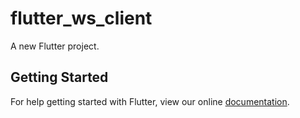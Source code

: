 # flutter_ws_client

A new Flutter project.

## Getting Started

For help getting started with Flutter, view our online
[documentation](https://flutter.io/).

